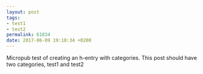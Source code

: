 ```yaml
---
layout: post
tags:
- test1
- test2
permalink: 61834
date: 2017-06-09 19:10:34 +0200
---
```


Micropub test of creating an h-entry with categories. This post should have two categories, test1 and test2
